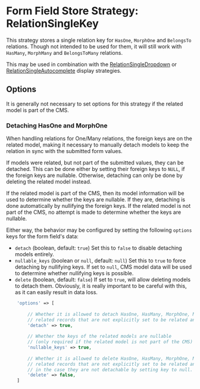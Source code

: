 # Form Field Store Strategy: RelationSingleKey

This strategy stores a single relation key for `HasOne`, `MorphOne` and `BelongsTo` relations.
Though not intended to be used for them, it will still work with `HasMany`, `MorphMany` and `BelongsToMany` relations.

This may be used in combination with the
[RelationSingleDropdown](../FormFieldDisplayStrategies/RelationSingleDropdown.md) 
or [RelationSingleAutocomplete](../FormFieldDisplayStrategies/RelationSingleAutocomplete.md)
display strategies. 

## Options

It is generally not necessary to set options for this strategy if the related model is part of the CMS.
 
### Detaching HasOne and MorphOne

When handling relations for One/Many relations, the foreign keys are on the related model,
making it necessary to manually detach models to keep the relation in sync with the 
submitted form values.

If models were related, but not part of the submitted values, they can be detached.
This can be done either by setting their foreign keys to `NULL`, if the foreign keys are nullable.
Otherwise, detaching can only be done by deleting the related model instead.

If the related model is part of the CMS, then its model information will be used to determine whether the keys are nullable. 
If they are, detaching is done automatically by nullifying the foreign keys.
If the related model is not part of the CMS, no attempt is made to determine whether the keys are nullable.

Either way, the behavior may be configured by setting the following `options` keys for the form field's data:

- `detach` (boolean, default: `true`)
    Set this to `false` to disable detaching models entirely.
- `nullable_keys` (boolean or `null`, default: `null`)
    Set this to `true` to force detaching by nullifying keys.
    If set to `null`, CMS model data will be used to determine whether nullifying keys is possible.
- `delete` (boolean, default: `false`)
    If set to `true`, will allow deleting models to detach them.
    Obviously, it is really important to be careful with this, as it can easily result in data loss.

```php
    'options' => [
    
        // Whether it is allowed to detach HasOne, HasMany, MorphOne, MorphMany
        // related records that are not explicitly set to be related anymore after an update.
        'detach' => true,
 
        // Whether the keys of the related models are nullable
        // (only required if the related model is not part of the CMS)
        'nullable_keys' => true,
        
        // Whether it is allowed to delete HasOne, HasMany, MorphOne, MorphMany
        // related records that are not explicitly set to be related anymore after an update,
        // in the case they are not detachable by setting key to null.
        'delete' => false,   
    ]
```
